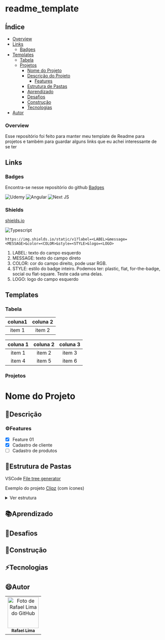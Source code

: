 # readme_template

## Índice

- [Overview](#overview)
- [Links](#links)
  - [Badges](#badges)
- [Templates](#templates)
  - [Tabela](#tabela)
  - [Projetos](#projetos)
    - [Nome do Projeto](#nome-do-projeto)
    - [Descrição do Projeto](#descrição)
      - [Features](#features)
    - [Estrutura de Pastas](#estrutura-de-pastas)
    - [Aprendizado](#aprendizado)
    - [Desafios](#desafios)
    - [Construção](#construção)
    - [Tecnologias](#tecnologias)    
- [Autor](#autor)

### Overview

Esse repositório foi feito para manter meu template de Readme para projetos e também para guardar alguns links que eu achei interessante de se ter

## Links

### Badges

Encontra-se nesse repositório do github [Badges](https://github.com/Ileriayo/markdown-badges)

![Udemy](https://img.shields.io/badge/Udemy-A435F0?style=for-the-badge&logo=Udemy&logoColor=white)
![Angular](https://img.shields.io/badge/angular-%23DD0031.svg?style=for-the-badge&logo=angular&logoColor=white)
![Next JS](https://img.shields.io/badge/Next-black?style=for-the-badge&logo=next.js&logoColor=white)

### Shields

<p><a href='https://shields.io/'>shields.io</a></p>

![Typescript](https://img.shields.io/github/languages/top/rafazeero/angular-clipz?label=typescript&style=for-the-badge)

`https://img.shields.io/static/v1?label=<LABEL>&message=<MESSAGE>&color=<COLOR>&style=<STYLE>&logo=<LOGO>`

1. LABEL: texto do campo esquerdo
1. MESSAGE: texto do campo direto
1. COLOR: cor do campo direito, pode usar RGB.
1. STYLE: estilo do badge inteiro. Podemos ter: plastic, flat, for-the-badge, social ou flat-square. Teste cada uma delas.
1. LOGO: logo do campo esquerdo


## Templates


### Tabela


coluna1           |  coluna 2
:-------------------------:|:-------------------------:
item 1  |  item 2

coluna 1         |  coluna 2 | coluna 3
:-------------------------:|:-------------------------:|:-------------------------:
item 1  |  item 2 | item 3
item 4 | item 5 |item 6


### Projetos

# Nome do Projeto

## 📝Descrição

### ⚙Features

- [x] Feature 01
- [x] Cadastro de cliente
- [ ] Cadastro de produtos

## 📂Estrutura de Pastas

VSCode [File tree generator](https://marketplace.visualstudio.com/items?itemName=Shinotatwu-DS.file-tree-generator)

Exemplo do projeto [Clipz](https://github.com/RafaZeero/angular-clipz) (com ícones)
<details>
  
<summary style="font-size:14px">Ver estrutura</summary>
  

  
```markdown
📦src
 ┣ 📂app
 ┃ ┣ 📂about
 ┃ ┃ ┣ 📜about.component.html
 ┃ ┃ ┣ 📜about.component.scss
 ┃ ┃ ┣ 📜about.component.spec.ts
 ┃ ┃ ┗ 📜about.component.ts
 ┃ ┣ 📂clip
 ┃ ┃ ┣ 📜clip.component.html
 ┃ ┃ ┣ 📜clip.component.scss
 ┃ ┃ ┣ 📜clip.component.spec.ts
 ┃ ┃ ┗ 📜clip.component.ts
 ┃ ┣ 📂clips-list
 ┃ ┃ ┣ 📜clips-list.component.html
 ┃ ┃ ┣ 📜clips-list.component.scss
 ┃ ┃ ┣ 📜clips-list.component.spec.ts
 ┃ ┃ ┗ 📜clips-list.component.ts
 ┃ ┣ 📂home
 ┃ ┃ ┣ 📜home.component.html
 ┃ ┃ ┣ 📜home.component.scss
 ┃ ┃ ┣ 📜home.component.spec.ts
 ┃ ┃ ┗ 📜home.component.ts
 ┃ ┣ 📂models
 ┃ ┃ ┣ 📜clip.model.ts
 ┃ ┃ ┗ 📜user.model.ts
 ┃ ┣ 📂nav
 ┃ ┃ ┣ 📜nav.component.html
 ┃ ┃ ┣ 📜nav.component.scss
 ┃ ┃ ┣ 📜nav.component.spec.ts
 ┃ ┃ ┗ 📜nav.component.ts
 ┃ ┣ 📂not-found
 ┃ ┃ ┣ 📜not-found.component.html
 ┃ ┃ ┣ 📜not-found.component.scss
 ┃ ┃ ┣ 📜not-found.component.spec.ts
 ┃ ┃ ┗ 📜not-found.component.ts
 ┃ ┣ 📂pipes
 ┃ ┃ ┣ 📜fb-timestamp.pipe.spec.ts
 ┃ ┃ ┗ 📜fb-timestamp.pipe.ts
 ┃ ┣ 📂services
 ┃ ┃ ┣ 📜auth.service.spec.ts
 ┃ ┃ ┣ 📜auth.service.ts
 ┃ ┃ ┣ 📜clip.service.spec.ts
 ┃ ┃ ┣ 📜clip.service.ts
 ┃ ┃ ┣ 📜ffmpeg.service.spec.ts
 ┃ ┃ ┣ 📜ffmpeg.service.ts
 ┃ ┃ ┣ 📜modal.service.spec.ts
 ┃ ┃ ┗ 📜modal.service.ts
 ┃ ┣ 📂shared
 ┃ ┃ ┣ 📂alert
 ┃ ┃ ┃ ┣ 📜alert.component.html
 ┃ ┃ ┃ ┣ 📜alert.component.scss
 ┃ ┃ ┃ ┣ 📜alert.component.spec.ts
 ┃ ┃ ┃ ┗ 📜alert.component.ts
 ┃ ┃ ┣ 📂directives
 ┃ ┃ ┃ ┣ 📜event-blocker.directive.spec.ts
 ┃ ┃ ┃ ┗ 📜event-blocker.directive.ts
 ┃ ┃ ┣ 📂input
 ┃ ┃ ┃ ┣ 📜input.component.html
 ┃ ┃ ┃ ┣ 📜input.component.scss
 ┃ ┃ ┃ ┣ 📜input.component.spec.ts
 ┃ ┃ ┃ ┗ 📜input.component.ts
 ┃ ┃ ┣ 📂modal
 ┃ ┃ ┃ ┣ 📜modal.component.html
 ┃ ┃ ┃ ┣ 📜modal.component.scss
 ┃ ┃ ┃ ┣ 📜modal.component.spec.ts
 ┃ ┃ ┃ ┗ 📜modal.component.ts
 ┃ ┃ ┣ 📂tab
 ┃ ┃ ┃ ┣ 📜tab.component.html
 ┃ ┃ ┃ ┣ 📜tab.component.scss
 ┃ ┃ ┃ ┣ 📜tab.component.spec.ts
 ┃ ┃ ┃ ┗ 📜tab.component.ts
 ┃ ┃ ┣ 📂tabs-container
 ┃ ┃ ┃ ┣ 📜tabs-container.component.html
 ┃ ┃ ┃ ┣ 📜tabs-container.component.scss
 ┃ ┃ ┃ ┣ 📜tabs-container.component.spec.ts
 ┃ ┃ ┃ ┗ 📜tabs-container.component.ts
 ┃ ┃ ┗ 📜shared.module.ts
 ┃ ┣ 📂user
 ┃ ┃ ┣ 📂auth-modal
 ┃ ┃ ┃ ┣ 📜auth-modal.component.html
 ┃ ┃ ┃ ┣ 📜auth-modal.component.scss
 ┃ ┃ ┃ ┣ 📜auth-modal.component.spec.ts
 ┃ ┃ ┃ ┗ 📜auth-modal.component.ts
 ┃ ┃ ┣ 📂login
 ┃ ┃ ┃ ┣ 📜login.component.html
 ┃ ┃ ┃ ┣ 📜login.component.scss
 ┃ ┃ ┃ ┣ 📜login.component.spec.ts
 ┃ ┃ ┃ ┗ 📜login.component.ts
 ┃ ┃ ┣ 📂register
 ┃ ┃ ┃ ┣ 📜register.component.html
 ┃ ┃ ┃ ┣ 📜register.component.scss
 ┃ ┃ ┃ ┣ 📜register.component.spec.ts
 ┃ ┃ ┃ ┗ 📜register.component.ts
 ┃ ┃ ┣ 📂validators
 ┃ ┃ ┃ ┣ 📜email-taken.spec.ts
 ┃ ┃ ┃ ┣ 📜email-taken.ts
 ┃ ┃ ┃ ┣ 📜register-validators.spec.ts
 ┃ ┃ ┃ ┗ 📜register-validators.ts
 ┃ ┃ ┗ 📜user.module.ts
 ┃ ┣ 📂video
 ┃ ┃ ┣ 📂edit
 ┃ ┃ ┃ ┣ 📜edit.component.html
 ┃ ┃ ┃ ┣ 📜edit.component.scss
 ┃ ┃ ┃ ┣ 📜edit.component.spec.ts
 ┃ ┃ ┃ ┗ 📜edit.component.ts
 ┃ ┃ ┣ 📂manage
 ┃ ┃ ┃ ┣ 📜manage.component.html
 ┃ ┃ ┃ ┣ 📜manage.component.scss
 ┃ ┃ ┃ ┣ 📜manage.component.spec.ts
 ┃ ┃ ┃ ┗ 📜manage.component.ts
 ┃ ┃ ┣ 📂pipes
 ┃ ┃ ┃ ┣ 📜safe-url.pipe.spec.ts
 ┃ ┃ ┃ ┗ 📜safe-url.pipe.ts
 ┃ ┃ ┣ 📂upload
 ┃ ┃ ┃ ┣ 📜upload.component.html
 ┃ ┃ ┃ ┣ 📜upload.component.scss
 ┃ ┃ ┃ ┣ 📜upload.component.spec.ts
 ┃ ┃ ┃ ┗ 📜upload.component.ts
 ┃ ┃ ┣ 📜video-routing.module.ts
 ┃ ┃ ┗ 📜video.module.ts
 ┃ ┣ 📜app-routing.module.ts
 ┃ ┣ 📜app.component.html
 ┃ ┣ 📜app.component.scss
 ┃ ┣ 📜app.component.spec.ts
 ┃ ┣ 📜app.component.ts
 ┃ ┗ 📜app.module.ts
 ┣ 📂assets
 ┃ ┣ 📂img
 ┃ ┃ ┗ 📜author_img.jpg
 ┃ ┣ 📂video
 ┃ ┃ ┗ 📜hero.webm
 ┃ ┗ 📜.gitkeep
 ┣ 📂environments
 ┃ ┣ 📜environment.prod.ts
 ┃ ┗ 📜environment.ts
 ┣ 📜favicon.ico
 ┣ 📜index.html
 ┣ 📜main.ts
 ┣ 📜polyfills.ts
 ┣ 📜styles.scss
 ┗ 📜test.ts
```

  
</details>


## 📚Aprendizado

## 🚀Desafios

## 🚧Construção

## ⚡Tecnologias

## 😄Autor 


<table>
  <tr>
    <td align="center">
      <a href="https://www.linkedin.com/in/rafael99ldm/">
        <img src="https://github.com/RafaZeero.png" width="100px;" alt="Foto de Rafael Lima do GitHub"/><br>
        <sub>
          <b>Rafael Lima</b>
        </sub>
      </a>
    </td>
  </tr>
</table>
